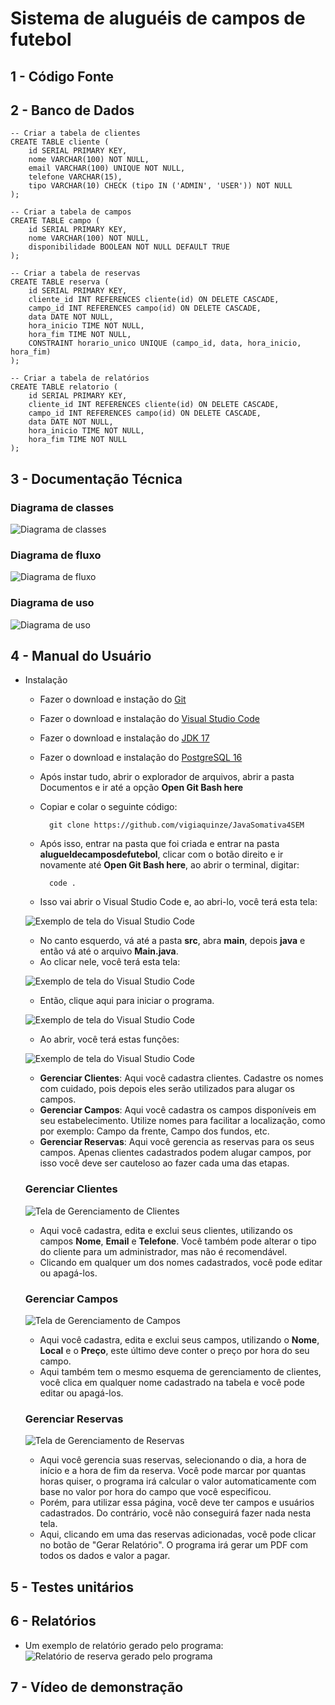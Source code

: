 # Sistema de aluguéis de campos de futebol

## 1 - Código Fonte

## 2 - Banco de Dados
    -- Criar a tabela de clientes
    CREATE TABLE cliente (
        id SERIAL PRIMARY KEY,
        nome VARCHAR(100) NOT NULL,
        email VARCHAR(100) UNIQUE NOT NULL,
        telefone VARCHAR(15),
        tipo VARCHAR(10) CHECK (tipo IN ('ADMIN', 'USER')) NOT NULL
    );

    -- Criar a tabela de campos
    CREATE TABLE campo (
        id SERIAL PRIMARY KEY,
        nome VARCHAR(100) NOT NULL,
        disponibilidade BOOLEAN NOT NULL DEFAULT TRUE
    );

    -- Criar a tabela de reservas
    CREATE TABLE reserva (
        id SERIAL PRIMARY KEY,
        cliente_id INT REFERENCES cliente(id) ON DELETE CASCADE,
        campo_id INT REFERENCES campo(id) ON DELETE CASCADE,
        data DATE NOT NULL,
        hora_inicio TIME NOT NULL,
        hora_fim TIME NOT NULL,
        CONSTRAINT horario_unico UNIQUE (campo_id, data, hora_inicio, hora_fim)
    );

    -- Criar a tabela de relatórios
    CREATE TABLE relatorio (
        id SERIAL PRIMARY KEY,
        cliente_id INT REFERENCES cliente(id) ON DELETE CASCADE,
        campo_id INT REFERENCES campo(id) ON DELETE CASCADE,
        data DATE NOT NULL,
        hora_inicio TIME NOT NULL,
        hora_fim TIME NOT NULL
    );

## 3 - Documentação Técnica
### Diagrama de classes
![Diagrama de classes](docs/img/Diagrama%20de%20classes.png)
### Diagrama de fluxo
![Diagrama de fluxo](docs/img/Diagrama%20de%20fluxo.png)
### Diagrama de uso
![Diagrama de uso](docs/img/Diagrama%20de%20uso.png)

## 4 - Manual do Usuário
- Instalação
    - Fazer o download e instação do [Git](https://git-scm.com/downloads)
    - Fazer o download e instalação do [Visual Studio Code](https://code.visualstudio.com/download)
    - Fazer o download e instalação do [JDK 17](https://www.oracle.com/java/technologies/javase/jdk17-archive-downloads.html)
    - Fazer o download e instalação do [PostgreSQL 16](https://www.postgresql.org/download/windows/)
    - Após instar tudo, abrir o explorador de arquivos, abrir a pasta Documentos e ir até a opção **Open Git Bash here**
    - Copiar e colar o seguinte código:

            git clone https://github.com/vigiaquinze/JavaSomativa4SEM
    - Após isso, entrar na pasta que foi criada e entrar na pasta **alugueldecamposdefutebol**, clicar com o botão direito e ir novamente até **Open Git Bash here**, ao abrir o terminal, digitar:

            code .
    - Isso vai abrir o Visual Studio Code e, ao abri-lo, você terá esta tela:

    ![Exemplo de tela do Visual Studio Code](docs/img/manual/0.PNG)

    - No canto esquerdo, vá até a pasta **src**, abra **main**, depois **java** e então vá até o arquivo **Main.java**.
    - Ao clicar nele, você terá esta tela:

    ![Exemplo de tela do Visual Studio Code](docs/img/manual/1.PNG)

    - Então, clique aqui para iniciar o programa.

    ![Exemplo de tela do Visual Studio Code](docs/img/manual/2.PNG)

    - Ao abrir, você terá estas funções:

    ![Exemplo de tela do Visual Studio Code](docs/img/manual/3.PNG)

    - **Gerenciar Clientes**: Aqui você cadastra clientes. Cadastre os nomes com cuidado, pois depois eles serão utilizados para alugar os campos.
    - **Gerenciar Campos**: Aqui você cadastra os campos disponíveis em seu estabelecimento. Utilize nomes para facilitar a localização, como por exemplo: Campo da frente, Campo dos fundos, etc.
    - **Gerenciar Reservas**: Aqui você gerencia as reservas para os seus campos. Apenas clientes cadastrados podem alugar campos, por isso você deve ser cauteloso ao fazer cada uma das etapas.

    ### Gerenciar Clientes
    ![Tela de Gerenciamento de Clientes](docs/img/manual/4.PNG)
    - Aqui você cadastra, edita e exclui seus clientes, utilizando os campos **Nome**, **Email** e **Telefone**. Você também pode alterar o tipo do cliente para um administrador, mas não é recomendável.
    - Clicando em qualquer um dos nomes cadastrados, você pode editar ou apagá-los.

    ### Gerenciar Campos
    ![Tela de Gerenciamento de Campos](docs/img/manual/5.PNG)
    - Aqui você cadastra, edita e exclui seus campos, utilizando o **Nome**, **Local** e o **Preço**, este último deve conter o preço por hora do seu campo.
    - Aqui também tem o mesmo esquema de gerenciamento de clientes, você clica em qualquer nome cadastrado na tabela e você pode editar ou apagá-los.

    ### Gerenciar Reservas
    ![Tela de Gerenciamento de Reservas](docs/img/manual/6.PNG)
    - Aqui você gerencia suas reservas, selecionando o dia, a hora de início e a hora de fim da reserva. Você pode marcar por quantas horas quiser, o programa irá calcular o valor automaticamente com base no valor por hora do campo que você especificou.
    - Porém, para utilizar essa página, você deve ter campos e usuários cadastrados. Do contrário, você não conseguirá fazer nada nesta tela.
    - Aqui, clicando em uma das reservas adicionadas, você pode clicar no botão de "Gerar Relatório". O programa irá gerar um PDF com todos os dados e valor a pagar.

## 5 - Testes unitários

## 6 - Relatórios
- Um exemplo de relatório gerado pelo programa:
    ![Relatório de reserva gerado pelo programa](docs/img/manual/7.PNG)

## 7 - Vídeo de demonstração